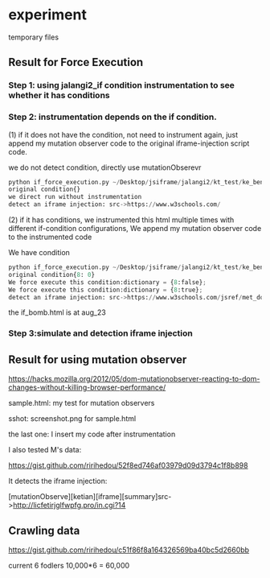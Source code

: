 # experiment

temporary files

## Result for Force Execution
### Step 1: using jalangi2_if condition instrumentation to see whether it has conditions

### Step 2: instrumentation depends on the if condition.

(1) if it does not have the condition, not need to instrument again, just append my mutation observer code to the original iframe-injection script code.

we do not detect condition, directly use mutationObserevr
```python
python if_force_execution.py ~/Desktop/jsiframe/jalangi2/kt_test/ke_benchs/iframe.html
original condition{}
we direct run without instrumentation
detect an iframe injection: src->https://www.w3schools.com/
```
(2) if it has conditions, we instrumented this html multiple times with different if-condition configurations, 
We append my mutation observer code to the instrumented code

We have condition 
```python
python if_force_execution.py ~/Desktop/jsiframe/jalangi2/kt_test/ke_benchs/if_bomb.html
original condition{8: 0}
We force execute this condition:dictionary = {8:false};
We force execute this condition:dictionary = {8:true};
detect an iframe injection: src->https://www.w3schools.com/jsref/met_doc_write.asp
```
the if_bomb.html is at aug_23


### Step 3:simulate and detection iframe injection


## Result for using mutation observer

https://hacks.mozilla.org/2012/05/dom-mutationobserver-reacting-to-dom-changes-without-killing-browser-performance/

sample.html: my test for mutation observers

sshot: screenshot.png for sample.html

the last one: I insert my code after instrumentation


I also tested M's data:

https://gist.github.com/ririhedou/52f8ed746af03979d09d3794c1f8b898

It detects the iframe injection:

[mutationObserve][ketian][iframe][summary]src->http://licfetirjglfwpfg.pro/in.cgi?14


## Crawling data

https://gist.github.com/ririhedou/c51f86f8a164326569ba40bc5d2660bb

current 6 fodlers 10,000*6 = 60,000
